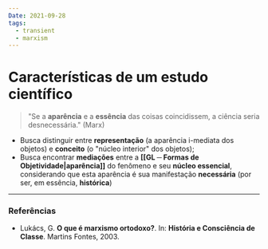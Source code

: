 ```yaml
---
Date: 2021-09-28
tags:
  - transient
  - marxism
---
```

# Características de um estudo científico
> "Se a **aparência** e a **essência** das coisas coincidissem, a ciência seria desnecessária." (Marx)

- Busca distinguir entre **representação** (a aparência i-mediata dos objetos) e **conceito** (o "núcleo interior" dos objetos);
- Busca encontrar **mediações** entre a **[[GL ─ Formas de Objetividade|aparência]]** do fenômeno e seu **núcleo essencial**, considerando que esta aparência é sua manifestação **necessária** (por ser, em essência, **histórica**)

---
### Referências
- Lukács, G. **O que é marxismo ortodoxo?**. In: **História e Consciência de Classe**. Martins Fontes, 2003. 